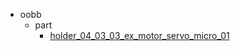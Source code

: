* oobb
  * part
    * [holder_04_03_03_ex_motor_servo_micro_01](oobb/part/holder_04_03_03_ex_motor_servo_micro_01)
